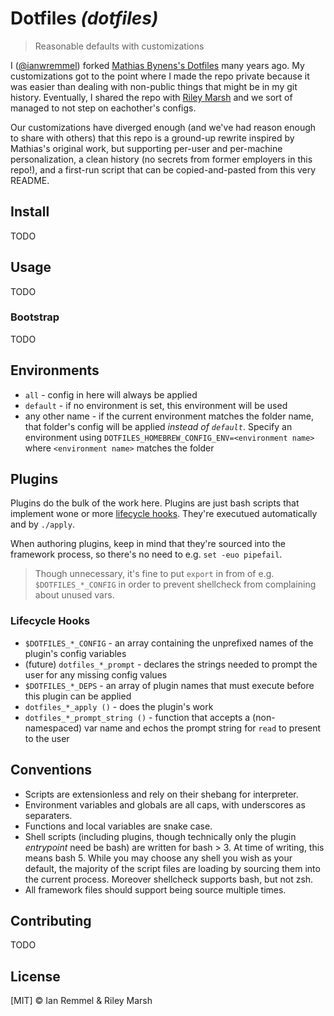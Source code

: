 # Dotfiles _(dotfiles)_

> Reasonable defaults with customizations

I ([@ianwremmel](https://github.com/ianwremmel)) forked
[Mathias Bynens's Dotfiles](https://github.com/mathiasbynens/dotfiles) many
years ago. My customizations got to the point where I made the repo private
because it was easier than dealing with non-public things that might be in my
git history. Eventually, I shared the repo with
[Riley Marsh](https://github.com/rimarsh) and we sort of managed to not step on
eachother's configs.

Our customizations have diverged enough (and we've had reason enough to share
with others) that this repo is a ground-up rewrite inspired by Mathias's
original work, but supporting per-user and per-machine personalization, a clean
history (no secrets from former employers in this repo!), and a first-run script
that can be copied-and-pasted from this very README.

## Install

TODO

## Usage

TODO

### Bootstrap

TODO

## Environments

- `all` - config in here will always be applied
- `default` - if no environment is set, this environment will be used
- any other name - if the current environment matches the folder name, that
  folder's config will be applied _instead of `default`_. Specify an environment
  using `DOTFILES_HOMEBREW_CONFIG_ENV=<environment name>` where
  `<environment name>` matches the folder

## Plugins

Plugins do the bulk of the work here. Plugins are just bash scripts that
implement wone or more [lifecycle hooks](#lifecycle-hooks). They're executued
automatically and by `./apply`.

When authoring plugins, keep in mind that they're sourced into the framework
process, so there's no need to e.g. `set -euo pipefail`.

> Though unnecessary, it's fine to put `export` in from of e.g.
> `$DOTFILES_*_CONFIG` in order to prevent shellcheck from complaining about
> unused vars.

### Lifecycle Hooks

- `$DOTFILES_*_CONFIG` - an array containing the unprefixed names of the
  plugin's config variables
- (future) `dotfiles_*_prompt` - declares the strings needed to prompt the user
  for any missing config values
- `$DOTFILES_*_DEPS` - an array of plugin names that must execute before this
  plugin can be applied
- `dotfiles_*_apply ()` - does the plugin's work
- `dotfiles_*_prompt_string ()` - function that accepts a (non-namespaced) var
  name and echos the prompt string for `read` to present to the user

## Conventions

- Scripts are extensionless and rely on their shebang for interpreter.
- Environment variables and globals are all caps, with underscores as
  separaters.
- Functions and local variables are snake case.
- Shell scripts (including plugins, though technically only the plugin
  _entrypoint_ need be bash) are written for bash > 3. At time of writing, this
  means bash 5. While you may choose any shell you wish as your default, the
  majority of the script files are loading by sourcing them into the current
  process. Moreover shellcheck supports bash, but not zsh.
- All framework files should support being source multiple times.

## Contributing

TODO

## License

[MIT] &copy; Ian Remmel & Riley Marsh
